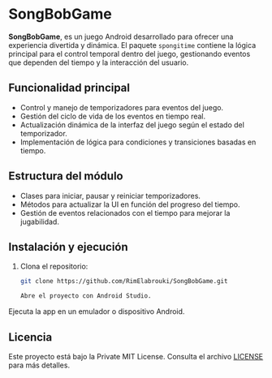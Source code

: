 # SongBobGame

**SongBobGame**, es un juego Android desarrollado para ofrecer una experiencia divertida y dinámica. El paquete `spongitime` contiene la lógica principal para el control temporal dentro del juego, gestionando eventos que dependen del tiempo y la interacción del usuario.

## Funcionalidad principal

- Control y manejo de temporizadores para eventos del juego.
- Gestión del ciclo de vida de los eventos en tiempo real.
- Actualización dinámica de la interfaz del juego según el estado del temporizador.
- Implementación de lógica para condiciones y transiciones basadas en tiempo.

## Estructura del módulo

- Clases para iniciar, pausar y reiniciar temporizadores.
- Métodos para actualizar la UI en función del progreso del tiempo.
- Gestión de eventos relacionados con el tiempo para mejorar la jugabilidad.

## Instalación y ejecución

1. Clona el repositorio:
   ```bash
   git clone https://github.com/RimElabrouki/SongBobGame.git

   Abre el proyecto con Android Studio.

Ejecuta la app en un emulador o dispositivo Android.

## Licencia
Este proyecto está bajo la Private MIT License. Consulta el archivo [LICENSE](https://github.com/RimElabrouki/SongBobGame/blob/master/LICENSE) para más detalles.
